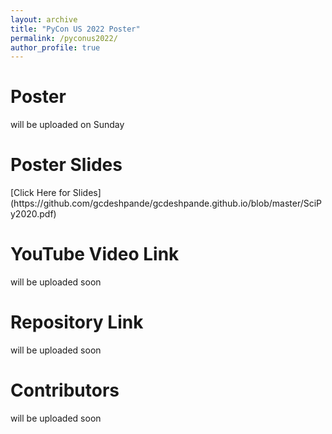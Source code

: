 ```yaml
---
layout: archive
title: "PyCon US 2022 Poster"
permalink: /pyconus2022/
author_profile: true
---
```


<h1> Poster </h1>
will be uploaded on Sunday

<h1>Poster Slides</h1>
[Click Here for Slides](https://github.com/gcdeshpande/gcdeshpande.github.io/blob/master/SciPy2020.pdf)

<h1> YouTube Video Link </h1>
will be uploaded soon

<h1> Repository Link </h1>
will be uploaded soon

<h1> Contributors </h1>
will be uploaded soon
